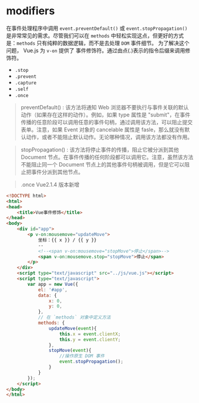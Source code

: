 # modifiers
在事件处理程序中调用 `event.preventDefault()` 或 `event.stopPropagation()` 是非常常见的需求。尽管我们可以在 `methods` 中轻松实现这点，但更好的方式是：`methods` 只有纯粹的数据逻辑，而不是去处理 `DOM` 事件细节。
为了解决这个问题， Vue.js 为 `v-on` 提供了 事件修饰符。通过由点(.)表示的指令后缀来调用修饰符。
* `.stop`
* `.prevent`
* `.capture`
* `.self`
* `.once`

> preventDefault() : 该方法将通知 Web 浏览器不要执行与事件关联的默认动作（如果存在这样的动作）。例如，如果 type 属性是 "submit"，在事件传播的任意阶段可以调用任意的事件句柄，通过调用该方法，可以阻止提交表单。注意，如果 Event 对象的 cancelable 属性是 fasle，那么就没有默认动作，或者不能阻止默认动作。无论哪种情况，调用该方法都没有作用。

> stopPropagation() : 该方法将停止事件的传播，阻止它被分派到其他 Document 节点。在事件传播的任何阶段都可以调用它。注意，虽然该方法不能阻止同一个 Document 节点上的其他事件句柄被调用，但是它可以阻止把事件分派到其他节点。

> .once Vue2.1.4 版本新增

```html
<!DOCTYPE html>
<html>
<head>
	<title>Vue事件修饰</title>
</head>
<body>
	<div id="app">
		<p v-on:mousemove="updateMove">
			坐标：{{ x }} / {{ y }}
			--
			<!--<span v-on:mousemove="stopMove">停止</span>-->
			<span v-on:mousemove.stop="stopMove">停止</span>
		</p>
	</div>
 	<script type="text/javascript" src="../js/vue.js"></script>
 	<script type="text/javascript">
 		var app = new Vue({
 			el: '#app',
			data: {
				x: 0,
				y: 0,
			},
            // 在 `methods` 对象中定义方法
			methods: {
                updateMove(event){
					this.x = event.clientX;
					this.y = event.clientY;
				},
                stopMove(event){
					//操作原生 DOM 事件
					event.stopPropagation();
				}
			}
 		});
 	</script>
</body>
</html>
```